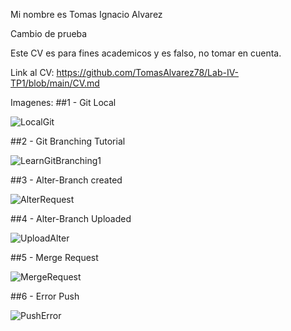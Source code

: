 Mi nombre es Tomas Ignacio Alvarez

Cambio de prueba

Este CV es para fines academicos y es falso, no tomar en cuenta.

Link al CV: https://github.com/TomasAlvarez78/Lab-IV-TP1/blob/main/CV.md

Imagenes:
##1 - Git Local 

![LocalGit](https://user-images.githubusercontent.com/67231208/113497265-b70f1d80-94d8-11eb-9c49-696d75279d4c.png)

##2 - Git Branching Tutorial

![LearnGitBranching1](https://user-images.githubusercontent.com/67231208/113497254-947d0480-94d8-11eb-88f0-5f09ad559940.png)

##3 - Alter-Branch created

![AlterRequest](https://user-images.githubusercontent.com/67231208/113497278-e58cf880-94d8-11eb-9b53-38fbe9099500.png)

##4 - Alter-Branch Uploaded

![UploadAlter](https://user-images.githubusercontent.com/67231208/113497305-2a189400-94d9-11eb-8c13-00903c37e652.png)

##5 - Merge Request

![MergeRequest](https://user-images.githubusercontent.com/67231208/113497372-d78ba780-94d9-11eb-857e-7453a94089df.png)

##6 - Error Push

![PushError](https://user-images.githubusercontent.com/67231208/113518289-c1bec680-955b-11eb-986e-669338207d04.png)

